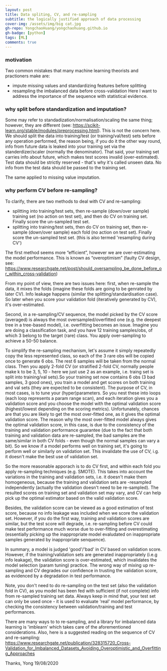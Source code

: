 ```yaml
---
layout: post
title: Data spliting, CV, and re-sampling
subtitle: the logically justified approach of data processing
cover-img: /assets/img/big cat.jpg
gh-repo: YongchaoHuang/yongchaohuang.github.io
gh-badge: [python]
tags: [ML]
comments: true
---
```


### motivation
Two common mistakes that many machine learning theorists and practioners make are: 
* impute missing values and standardizing features before splitting
* resampling the imbalanced data before cross-validation
Here I want to address the importance of the sequence with statistical evidence. 

### why split before standardization and imputation?
Some may refer to standadization/normalisation/scaling the same thing; however, they are different (see: https://scikit-learn.org/stable/modules/preprocessing.html). This is not the concern here.
We should split the data into training/test (or training/val/test) sets before any operation performed, the reason being, if you do
it the other way round, info from future data is leaked into your training set via the standerdizer/scaler (normally the denominator). 
That said, your training set carries info about future, which makes test scores invalid (over-estimated). Test data should be strictly reserved - that's 
why it's called unseen data. No info from the test data should be passed to the training set.

The same applied to missing value imputation. <br />

### why perform CV before re-sampling?
To clarify, there are two methods to deal with CV and re-sampling:
* splitting into training/test sets, then re-sample (down/over sample) training set (no action on test set), and then do CV on training set. Finally score the un-sampled test set.
* splitting into training/test sets, then do CV on training set, then re-sample (down/over sample) each fold (no action on test set). Finally score the un-sampled test set. (this is also termed 'resampling during CV')

The first method seems more “efficient”, however we are over-estimating the model performance. This is known as “overoptimism” (faulty CV design, see: https://www.researchgate.net/post/should_oversampling_be_done_before_or_within_cross-validation) <br />

From my point of view, there are two issues here: first, when re-sample the data, it mixes the folds (imagine these folds are going to be genrated by later CV).
Info leakage happens (similar the splitting/standardisation case). So later when you score your validation fold (iteratively generated by CV), it's over-estimated. <br />

Second, in a re-sampling/CV sequence, the model picked by the CV score (averaged) is always the most oversampled/overfitted one (e.g. the deepest tree in a tree-based model), i.e. overfitting becomes an issue. Imagine you are doing a classification task, and you have 12 training samples/obs, of which 3 belong to the target (rare) class. You apply over-sampling to achieve a 50-50 balance. <br />

To simplify the re-sampling mechanism, let's assume it simply repeatedly copy the less represented class, so each of the 3 rare obs will be copied once to generate 6 obs. The rest 6 samples will be taken from the normal class. Then you apply 2-fold CV (or stratified 2-fold CV, normally people make k to be 3, 5, 10 - here we just use 2 as an example, i.e. traing set is split into training/val sets).So your training set now contains 6 obs (3 bad samples, 3 good ones), you train a model and get scores on both training and val sets (they are expected to be consistent). The purpose of CV, in most cases, is to tune your (hyper)parameters. So you nest these into loops (each loop represents a param range scan), and each iteration gives you a validation score and you choose the model with the optimal 
validation score (highest/lowest depending on the scoring metrics). Unfortunately, chances are that you are likely to get the most over-fitted one, as it gives the optimal validation score. The reason why the most over-fitted model always gives the optimal validation score, in this case, is due to the consistency of the training and validation performance guarantee (due to the fact that both training and validation data are re-sampled, the bad samples are the same/similar in both CV folds - even though the normal samples can vary a bit). So we know if a model performs well on training set, it's going to perform well or similarly on validation set. This invalidate the use of CV, i.g. it doesn't make the best use of validation set. <br />

So the more reasonable apporach is to do CV first, and within each fold you apply re-sampling techniques (e.g. SMOTE). This takes into account the variations in the training and validation sets, i.e. it doesn't make them homogeneous, because the training and validation sets are -resampled independently (actually the validation doesn't need to be re-sampled). The resulted scores on training set and validation set may vary, and CV can help pick up the optimal estimator based on the valid validation score. <br />

Besides, the validation score can be viewed as a good estimation of test score, because no info leakage was included when we score the validation set. 
However, if you do the first way, training and validation scores are similar, but the test score will degrade, i.e. re-sampling before CV could make test performance much worse due to over-fitting and overestimating (essentially picking up the inappropriate model evaludated on inappropriate samples generated by inappropriate senquence). <br />

In summary, a model is judged 'good'/'bad' in CV based on validation score. However, if the training/validation sets are generated inappropriately (i.e.g info leakage), the validation score is over-estimated, which invalidates the model selection (param tuning) practice. The wrong way of mixing up re-sampling and CV degrades our confidence in trusting the validation score, as evidenced by a degradation in test performance. <br />

Note, you don't need to do re-sampling on the test set (also the validation fold in CV), as you model has been fed with sufficient (if not complete) info from re-sampled training set data. Always keep in mind that, your test set can only be used once - it is used to evaluate 'real' model performance, by checking the consistency between validation/training and test performances. <br />

There are many ways to to re-sampling, and a library for imbalanced data learning is 'imblearn' which takes care of the aforementioned considerations. Also, here is a suggested reading on the sequence of CV and re-sampling: https://www.researchgate.net/publication/328315720_Cross-Validation_for_Imbalanced_Datasets_Avoiding_Overoptimistic_and_Overfitting_Approaches


Thanks,
Yong
19/08/2020

